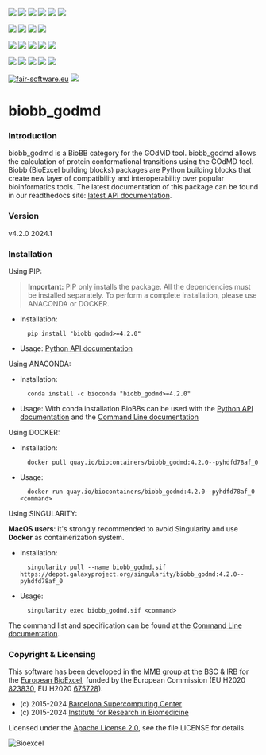 [![](https://img.shields.io/github/v/tag/bioexcel/biobb_godmd?label=Version)](https://GitHub.com/bioexcel/biobb_godmd/tags/)
[![](https://img.shields.io/pypi/v/biobb-godmd.svg?label=Pypi)](https://pypi.python.org/pypi/biobb-godmd/)
[![](https://img.shields.io/conda/vn/bioconda/biobb_godmd?label=Conda)](https://anaconda.org/bioconda/biobb_godmd)
[![](https://img.shields.io/conda/dn/bioconda/biobb_godmd?label=Conda%20Downloads)](https://anaconda.org/bioconda/biobb_godmd)
[![](https://img.shields.io/badge/Docker-Quay.io-blue)](https://quay.io/repository/biocontainers/biobb_godmd?tab=tags)
[![](https://img.shields.io/badge/Singularity-GalaxyProject-blue)](https://depot.galaxyproject.org/singularity/biobb_godmd:4.2.0--pyhdfd78af_0)

[![](https://img.shields.io/badge/OS-Unix%20%7C%20MacOS-blue)](https://github.com/bioexcel/biobb_godmd)
[![](https://img.shields.io/pypi/pyversions/biobb-godmd.svg?label=Python%20Versions)](https://pypi.org/project/biobb-godmd/)
[![](https://img.shields.io/badge/License-Apache%202.0-blue.svg)](https://opensource.org/licenses/Apache-2.0)
[![](https://img.shields.io/badge/Open%20Source%3f-Yes!-blue)](https://github.com/bioexcel/biobb_godmd)

[![](https://readthedocs.org/projects/biobb-godmd/badge/?version=latest&label=Docs)](https://biobb-godmd.readthedocs.io/en/latest/?badge=latest)
[![](https://img.shields.io/website?down_message=Offline&label=Biobb%20Website&up_message=Online&url=https%3A%2F%2Fmmb.irbbarcelona.org%2Fbiobb%2F)](https://mmb.irbbarcelona.org/biobb/)
[![](https://img.shields.io/badge/Youtube-tutorials-blue?logo=youtube&logoColor=red)](https://www.youtube.com/@BioExcelCoE/search?query=biobb)
[![](https://zenodo.org/badge/DOI/10.1038/s41597-019-0177-4.svg)](https://doi.org/10.1038/s41597-019-0177-4)
[![](https://img.shields.io/endpoint?color=brightgreen&url=https%3A%2F%2Fapi.juleskreuer.eu%2Fcitation-badge.php%3Fshield%26doi%3D10.1038%2Fs41597-019-0177-4)](https://www.nature.com/articles/s41597-019-0177-4#citeas)

[![](https://docs.bioexcel.eu/biobb_godmd/junit/testsbadge.svg)](https://docs.bioexcel.eu/biobb_godmd/junit/report.html)
[![](https://docs.bioexcel.eu/biobb_godmd/coverage/coveragebadge.svg)](https://docs.bioexcel.eu/biobb_godmd/coverage/)
[![](https://docs.bioexcel.eu/biobb_godmd/flake8/flake8badge.svg)](https://docs.bioexcel.eu/biobb_godmd/flake8/)
[![](https://img.shields.io/github/last-commit/bioexcel/biobb_godmd?label=Last%20Commit)](https://github.com/bioexcel/biobb_godmd/commits/master)
[![](https://img.shields.io/github/issues/bioexcel/biobb_godmd.svg?color=brightgreen&label=Issues)](https://GitHub.com/bioexcel/biobb_godmd/issues/)

[![fair-software.eu](https://img.shields.io/badge/fair--software.eu-%E2%97%8F%20%20%E2%97%8F%20%20%E2%97%8F%20%20%E2%97%8F%20%20%E2%97%8F-green)](https://fair-software.eu)
[![](https://www.bestpractices.dev/projects/8847/badge)](https://www.bestpractices.dev/projects/8847)

[](https://bestpractices.coreinfrastructure.org/projects/8847/badge)

[//]: # (The previous line invisible link is for compatibility with the howfairis script https://github.com/fair-software/howfairis-github-action/tree/main wich uses the old bestpractices URL)

# biobb_godmd

### Introduction
biobb_godmd is a BioBB category for the GOdMD tool.
biobb_godmd allows the calculation of protein conformational transitions using the GOdMD tool.
Biobb (BioExcel building blocks) packages are Python building blocks that
create new layer of compatibility and interoperability over popular
bioinformatics tools.
The latest documentation of this package can be found in our readthedocs site:
[latest API documentation](http://biobb-godmd.readthedocs.io/en/latest/).

### Version
v4.2.0 2024.1

### Installation
Using PIP:

> **Important:** PIP only installs the package. All the dependencies must be installed separately. To perform a complete installation, please use ANACONDA or DOCKER.

* Installation:


        pip install "biobb_godmd>=4.2.0"


* Usage: [Python API documentation](https://biobb-godmd.readthedocs.io/en/latest/modules.html)

Using ANACONDA:

* Installation:


        conda install -c bioconda "biobb_godmd>=4.2.0"


* Usage: With conda installation BioBBs can be used with the [Python API documentation](https://biobb-godmd.readthedocs.io/en/latest/modules.html) and the [Command Line documentation](https://biobb-godmd.readthedocs.io/en/latest/command_line.html)

Using DOCKER:

* Installation:


        docker pull quay.io/biocontainers/biobb_godmd:4.2.0--pyhdfd78af_0


* Usage:


        docker run quay.io/biocontainers/biobb_godmd:4.2.0--pyhdfd78af_0 <command>


Using SINGULARITY:

**MacOS users**: it's strongly recommended to avoid Singularity and use **Docker** as containerization system.

* Installation:


        singularity pull --name biobb_godmd.sif https://depot.galaxyproject.org/singularity/biobb_godmd:4.2.0--pyhdfd78af_0


* Usage:


        singularity exec biobb_godmd.sif <command>


The command list and specification can be found at the [Command Line documentation](https://biobb-godmd.readthedocs.io/en/latest/command_line.html).

### Copyright & Licensing
This software has been developed in the [MMB group](http://mmb.irbbarcelona.org) at the [BSC](http://www.bsc.es/) & [IRB](https://www.irbbarcelona.org/) for the [European BioExcel](http://bioexcel.eu/), funded by the European Commission (EU H2020 [823830](http://cordis.europa.eu/projects/823830), EU H2020 [675728](http://cordis.europa.eu/projects/675728)).

* (c) 2015-2024 [Barcelona Supercomputing Center](https://www.bsc.es/)
* (c) 2015-2024 [Institute for Research in Biomedicine](https://www.irbbarcelona.org/)

Licensed under the
[Apache License 2.0](https://www.apache.org/licenses/LICENSE-2.0), see the file LICENSE for details.

![](https://bioexcel.eu/wp-content/uploads/2019/04/Bioexcell_logo_1080px_transp.png "Bioexcel")
